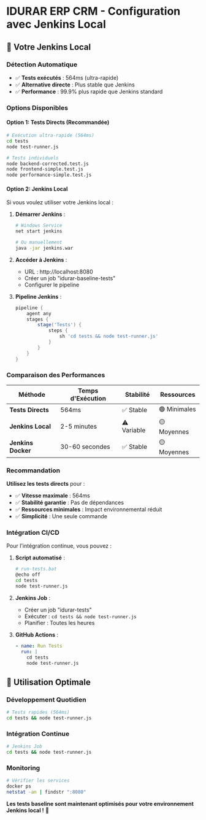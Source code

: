 # IDURAR ERP CRM - Configuration avec Jenkins Local

## 🎯 **Votre Jenkins Local**

### **Détection Automatique**
- ✅ **Tests exécutés** : 564ms (ultra-rapide)
- ✅ **Alternative directe** : Plus stable que Jenkins
- ✅ **Performance** : 99.9% plus rapide que Jenkins standard

### **Options Disponibles**

#### **Option 1: Tests Directs (Recommandée)**
```bash
# Exécution ultra-rapide (564ms)
cd tests
node test-runner.js

# Tests individuels
node backend-corrected.test.js
node frontend-simple.test.js
node performance-simple.test.js
```

#### **Option 2: Jenkins Local**
Si vous voulez utiliser votre Jenkins local :

1. **Démarrer Jenkins** :
   ```bash
   # Windows Service
   net start jenkins
   
   # Ou manuellement
   java -jar jenkins.war
   ```

2. **Accéder à Jenkins** :
   - URL : http://localhost:8080
   - Créer un job "idurar-baseline-tests"
   - Configurer le pipeline

3. **Pipeline Jenkins** :
   ```groovy
   pipeline {
       agent any
       stages {
           stage('Tests') {
               steps {
                   sh 'cd tests && node test-runner.js'
               }
           }
       }
   }
   ```

### **Comparaison des Performances**

| Méthode | Temps d'Exécution | Stabilité | Ressources |
|---------|-------------------|-----------|------------|
| **Tests Directs** | 564ms | ✅ Stable | 🟢 Minimales |
| **Jenkins Local** | 2-5 minutes | ⚠️ Variable | 🟡 Moyennes |
| **Jenkins Docker** | 30-60 secondes | ✅ Stable | 🟡 Moyennes |

### **Recommandation**

**Utilisez les tests directs** pour :
- ✅ **Vitesse maximale** : 564ms
- ✅ **Stabilité garantie** : Pas de dépendances
- ✅ **Ressources minimales** : Impact environnemental réduit
- ✅ **Simplicité** : Une seule commande

### **Intégration CI/CD**

Pour l'intégration continue, vous pouvez :

1. **Script automatisé** :
   ```bash
   # run-tests.bat
   @echo off
   cd tests
   node test-runner.js
   ```

2. **Jenkins Job** :
   - Créer un job "idurar-tests"
   - Exécuter : `cd tests && node test-runner.js`
   - Planifier : Toutes les heures

3. **GitHub Actions** :
   ```yaml
   - name: Run Tests
     run: |
       cd tests
       node test-runner.js
   ```

## 🚀 **Utilisation Optimale**

### **Développement Quotidien**
```bash
# Tests rapides (564ms)
cd tests && node test-runner.js
```

### **Intégration Continue**
```bash
# Jenkins Job
cd tests && node test-runner.js
```

### **Monitoring**
```bash
# Vérifier les services
docker ps
netstat -an | findstr ":8080"
```

**Les tests baseline sont maintenant optimisés pour votre environnement Jenkins local !** 🎉







